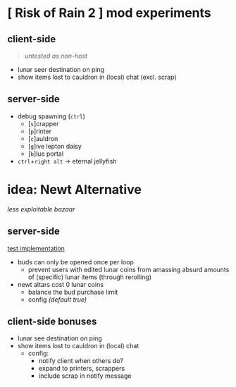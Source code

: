 # [ Risk of Rain 2 ] mod experiments

## client-side
> *untested as non-host*
- lunar seer destination on ping
- show items lost to cauldron in (local) chat (excl. scrap)

## server-side
- debug spawning (`ctrl`)
    - \[`s`\]crapper
    - \[`p`\]rinter
    - \[`c`\]auldron
    - \[`g`\]ive lepton daisy
    - \[`b`\]lue portal
- `ctrl`+`right alt` → eternal jellyfish




# idea: Newt Alternative
*less exploitable bazaar*

## server-side
[test implementation](./src/Patches/NewtAlternative.cs)
- buds can only be opened once per loop
    - prevent users with edited lunar coins from amassing absurd amounts of (specific) lunar items (through rerolling)
- newt altars cost 0 lunar coins
    - balance the bud purchase limit
    - config *(default true)*

## client-side bonuses
- lunar see destination on ping
- show items lost to cauldron in (local) chat
    - config:
        - notify client when others do?
        - expand to printers, scrappers
        - include scrap in notify message
